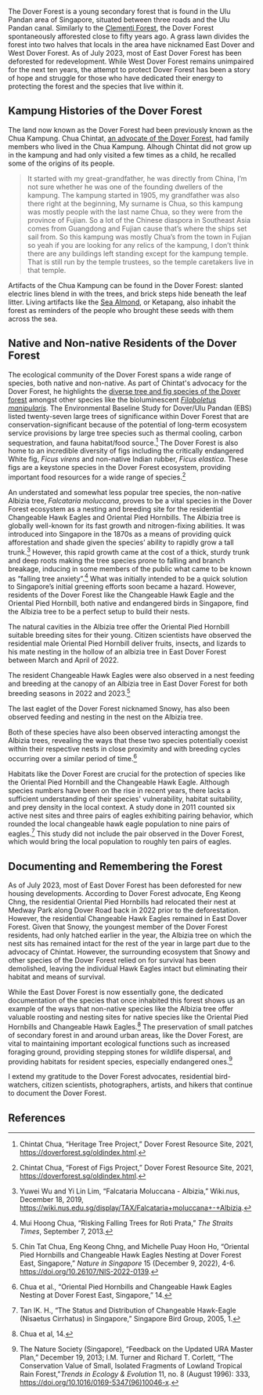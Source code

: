 <param ve-config 
       title="Dover Forest: The Fight to Protect Vanishing Ecosystems"
       author="Angela Ricasio Hoten"
       banner="Dover Forest/media/Dover Forest_February 2023.jpg"
       layout="vertical">


The Dover Forest is a young secondary forest that is found in the Ulu Pandan area of Singapore, situated between three roads and the Ulu Pandan canal. Similarly to the [Clementi Forest](https://www.juncture-digital.org/Digital-Scholarship-NUS-Libraries/biodiversitystories/Clementi%20Forest), the Dover Forest spontaneously afforested close to fifty years ago. A grass lawn divides the forest into two halves that locals in the area have nicknamed East Dover and West Dover Forest. As of July 2023, most of East Dover Forest has been deforested for redevelopment. While West Dover Forest remains unimpaired for the next ten years, the attempt to protect Dover Forest has been a story of hope and struggle for those who have dedicated their energy to protecting the forest and the species that live within it. 
<param ve-image 
       url="Dover Forest/media/Dover Forest_01.jpg"
       curtain="true"
       label="East Dover Forest with Chua Chintat, February 2023"
       attribution="Angela Ricasio Hoten"
       fit="contain"> 
<param ve-image 
       url="Dover Forest/main/media/Dover Forest_February 2023_02.jpg"
       label="Overlooking East Dover Forest with Chua Chintat, February 2023"
       attribution="Angela Ricasio Hoten"
       fit="contain"> 
       
##  Kampung Histories of the Dover Forest
The land now known as the Dover Forest had been previously known as the Chua Kampung. Chua Chintat, [an advocate of the Dover Forest](https://www.youtube.com/watch?v=jnFJPVYcZEE&t=14s), had family members who lived in the Chua Kampung. Alhough Chintat did not grow up in the kampung and had only visited a few times as a child, he recalled some of the origins of its people.
<param ve-image 
       url="Dover Forest/main/media/Dover
       Forest_03.jpg"
       curtain="true"
       label="East Dover Forest with Chintat, February 2023"
       attribution="Angela Ricasio Hoten"
       fit="contain">
       
>It started with my great-grandfather, he was directly from China, I’m not sure whether he was one of the founding dwellers of the kampung. The kampung started in 1905, my grandfather was also there right at the beginning, My surname is Chua, so this kampung was mostly people with the last name Chua, so they were from the province of Fujian. So a lot of the Chinese diaspora in Southeast Asia comes from Guangdong and Fujian cause that’s where the ships set sail from. So this kampung was mostly Chua’s from the town in Fujian so yeah if you are looking for any relics of the kampung, I don’t think there are any buildings left standing except for the kampung temple. That is still run by the temple trustees, so the temple caretakers live in that temple.

Artifacts of the Chua Kampung can be found in the Dover Forest: slanted electric lines blend in with the trees, and brick steps hide beneath the leaf litter. Living artifacts like the [Sea Almond](https://www.nparks.gov.sg/florafaunaweb/flora/3/1/3181), or Ketapang, also inhabit the forest as reminders of the people who brought these seeds with them across the sea. 

<param ve-image 
       url="Dover Forest/main/media/Dover
       Forest_Kampung_03.jpg"
       label="East Dover Forest, Remnants of the Chua kampung, February 2023"
       attribution="Angela Ricasio Hoten"
       fit="contain">
<param ve-image 
       url="Dover Forest/main/media/Dover
       Forest_Kampung_02.jpg"
       label="East Dover Forest, Remnants of the Chua kampung, February 2023"
       attribution="Angela Ricasio Hoten"
       fit="contain">
       
## Native and Non-native Residents of the Dover Forest
The ecological community of the Dover Forest spans a wide range of species, both native and non-native. As part of Chintat's advocacy for the Dover Forest, he highlights the [diverse tree and fig species of the Dover forest](https://doverforest.sg/oldindex.html) amongst other species like the bioluminescent [*Filoboletus manipularis*](https://www.theguardian.com/environment/gallery/2022/jun/11/the-bioluminescent-world-of-glowing-lifeforms-in-pictures). The Environmental Baseline Study for Dover/Ulu Pandan (EBS) listed twenty-seven large trees of significance within Dover Forest that are conservation-significant because of the potential of long-term ecosystem service provisions by large tree species such as thermal cooling, carbon sequestration, and fauna habitat/food source.[^1] The Dover Forest is also home to an incredible diversity of figs including the critically endangered White fig, <span eid="Q2717818">*Ficus virens*</span> and non-native Indian rubber, <span eid="Q79947417">*Ficus elastica*</span>. These figs are a keystone species in the Dover Forest ecosystem, providing important food resources for a wide range of species.[^2]
<param ve-image url="Dover Forest/media/2021_08_09 ficus virens dover forest west.jpg"
       curtain="true"
       label="Dover Forest, Ficus virens, September 2021"
       attribution="Chua Chintat"
       fit="contain"> 
<param ve-image 
       url="DoverForest/media/Dover Forest_Mushrooms_01.jpg"
       label="Dover Forest, Filoboletus manipularis, February 2023"
       attribution="Angela Ricasio Hoten"
       fit="contain"> 
<param ve-image 
url="DoverForest/media/Inventory of Dover Forest Figs.png"
       label="An Inventory of the Diverse Fig Species of the Dover Forest"
       attribution="Chua Chintat"
       fit="contain">
 
An understated and somewhat less popular tree species, the non-native Albizia tree, *Falcataria moluccana*, proves to be a vital species in the Dover Forest ecosystem as a nesting and breeding site for the residential Changeable Hawk Eagles and Oriental Pied Hornbills. The Albizia tree is globally well-known for its fast growth and nitrogen-fixing abilities. It was introduced into Singapore in the 1870s as a means of providing quick afforestation and shade given the species’ ability to rapidly grow a tall trunk.[^3] However, this rapid growth came at the cost of a thick, sturdy trunk and deep roots making the tree species prone to falling and branch breakage, inducing in some members of the public what came to be known as “falling tree anxiety”.[^4] What was initially intended to be a quick solution to Singapore’s initial greening efforts soon became a hazard. However, residents of the Dover Forest like the Changeable Hawk Eagle and the Oriental Pied Hornbill, both native and endangered birds in Singapore, find the Albizia tree to be a perfect setup to build their nests. 
<param ve-image 
       url="Dover Forest/media/Albizia Tree_Dover Forest.JPG"
       curtain="true"
       label="East Dover Forest, Albizia Trees, 2021"
       attribution="Chua Chintat"
       fit="contain">       
<param ve-image 
       url="Dover Forest/media/Dover Forest_Albizia Tree_01.jpg"
       label="Fallen Albizia Tree, February 2023"
       attribution="Angela Ricasio Hoten"
       fit="contain">       
<param ve-image 
       url="Dover Forest/media/Dover Forest_Albizia Tree_02.jpg"
       label="Fallen Albizia Tree, February 2023"
       attribution= "Angela Ricasio Hoten"
       fit="contain">
       
The natural cavities in the Albizia tree offer the Oriental Pied Hornbill suitable breeding sites for their young. Citizen scientists have observed the residential male Oriental Pied Hornbill deliver fruits, insects, and lizards to his mate nesting in the hollow of an albizia tree in East Dover Forest between March and April of 2022.
<param ve-image 
       url="Dover Forest/media/Breeding Pair of Oriental Pied Hornbills.jpg"
       label="The Breeding Pair of Oriental Pied Hornbills, Dover Forest, 27 June 2022"
       attribution= "Eng Keong Chng"
       fit="contain">

The resident Changeable Hawk Eagles were also observed in a nest feeding and breeding at the canopy of an Albizia tree in East Dover Forest for both breeding seasons in 2022 and 2023.[^5] <param ve-video id="bhGI4novI0g" title="25 March 2022 - First sighting of Changeable Hawk-eaglet @ Dover Forest East">

The last eaglet of the Dover Forest nicknamed Snowy, has also been observed feeding and nesting in the nest on the Albizia tree. <param ve-video id="BbvOcBZCudQ" title="13-day old changeable hawk-eagle chick"> 

Both of these species have also been observed interacting amongst the Albizia trees, revealing the ways that these two species potentially coexist within their respective nests in close proximity and with breeding cycles occurring over a similar period of time.[^6] <param ve-video id="JW1RckgM_1w" title="1 April 2022 - Changeable Hawk-eagle (CHE) vs Oriental Pied Hornbill (OPH) @ Dover Forest East"> 

Habitats like the Dover Forest are crucial for the protection of species like the Oriental Pied Hornbill and the Changeable Hawk Eagle. Although species numbers have been on the rise in recent years, there lacks a sufficient understanding of their species' vulnerability, habitat suitability, and prey density in the local context. A study done in 2011 counted six active nest sites and three pairs of eagles exhibiting pairing behavior, which rounded the local changeable hawk eagle population to nine pairs of eagles.[^7] This study did not include the pair observed in the Dover Forest, which would bring the local population to roughly ten pairs of eagles. 
<param ve-image 
       url="Dover Forest/media/ChangeableHawkEagle_OrientalPiedHornbill.jpg"
       curtain="true"
       label="Interaction between a male Oriental Pied Hornbill and female Pale-morph Changeable Hawk Eagle on an albizia tree in the Dover Forest, March 2022"
       attribution="Eng Keong Chng"
       fit="contain">
<param ve-image 
       url="Dover Forest/media/Juvenile Changeable Hawk Eagle.jpg"
       label="Juvenile Changeable Hawk Eagle, April 2022"
       attribution="Eng Keong Chng"
       fit="contain">
<param ve-image 
       url="Dover Forest/media/Female Pale-Morph Changeable Hawk Eagle.jpg"
       label="Adult Female Pale-Morph Changeable Hawk Eagle, 13 May 2022"
       attribution="Eng Keong Chng"
       fit="contain">

## Documenting and Remembering the Forest

As of July 2023, most of East Dover Forest has been deforested for new housing developments. According to Dover Forest advocate, Eng Keong Chng, the residential Oriental Pied Hornbills had relocated their nest at Medway Park along Dover Road back in 2022 prior to the deforestation. However, the residential Changeable Hawk Eagles remained in East Dover Forest. Given that Snowy, the youngest member of the Dover Forest residents, had only hatched earlier in the year, the Albizia tree on which the nest sits has remained intact for the rest of the year in large part due to the advocacy of Chintat. However, the surrounding ecosystem that Snowy and other species of the Dover Forest relied on for survival has been demolished, leaving the individual Hawk Eagles intact but eliminating their habitat and means of survival.

<param ve-image 
       url="Dover Forest/media/Dover Forest_Clearing_04.jpg"
       curtain="true"
       label="East Dover Forest, February 2023"
       attribution="Angela Ricasio Hoten"
       fit="contain"> 
<param ve-image 
       url="Dover Forest/media/Dover Forest_Clearing_01.jpg"
       label="East Dover Forest, February 2023"
       attribution="Angela Ricasio Hoten"
       fit="contain"> 
<param ve-image 
       url="Dover Forest/media/Dover Forest_Clearing_02.jpg"
       Label="East Dover Forest, February 2023"
       attribution="Angela Ricasio Hoten"
       fit="contain"> 

While the East Dover Forest is now essentially gone, the dedicated documentation of the species that once inhabited this forest shows us an example of the ways that non-native species like the Albizia tree offer valuable roosting and nesting sites for native species like the Oriental Pied Hornbills and Changeable Hawk Eagles.[^8] The preservation of small patches of secondary forest in and around urban areas, like the Dover Forest, are vital to maintaining important ecological functions such as increased foraging ground, providing stepping stones for wildlife dispersal, and providing habitats for resident species, especially endangered ones.[^9] 
<param ve-image 
       url="Dover Forest/media/Dover Forest_February 2023.jpg"
       curtain="true"
       label="East Dover Forest, February 2023"
       attribution="Angela Ricasio Hoten"
       fit="contain">
<param ve-image 
       url="Dover Forest/media/East Dover Forest_09-06-2023_02.jpg"
       label="A deforested East Dover Forest, June 2023"
       attribution="Chua Chintat"
       fit="contain">  


I extend my gratitude to the Dover Forest advocates, residential bird-watchers, citizen scientists, photographers, artists, and hikers that continue to document the Dover Forest. 

## References 
[^1]: Chintat Chua, “Heritage Tree Project,” Dover Forest Resource Site, 2021, https://doverforest.sg/oldindex.html. 
[^2]: Chintat Chua, “Forest of Figs Project,” Dover Forest Resource Site, 2021, https://doverforest.sg/oldindex.html.
[^3]: Yuwei Wu and Yi Lin Lim, “Falcataria Moluccana - Albizia,” Wiki.nus, December 18, 2019, https://wiki.nus.edu.sg/display/TAX/Falcataria+moluccana+-+Albizia.
[^4]: Mui Hoong Chua, “Risking Falling Trees for Roti Prata,” *The Straits Times*, September 7, 2013.
[^5]: Chin Tat Chua, Eng Keong Chng, and Michelle Puay Hoon Ho, “Oriental Pied Hornbills and Changeable Hawk Eagles Nesting at Dover Forest East, Singapore,” _Nature in Singapore_ 15 (December 9, 2022), 4-6. https://doi.org/10.26107/NIS-2022-0139.
[^6]: Chua et al., “Oriental Pied Hornbills and Changeable Hawk Eagles Nesting at Dover Forest East, Singapore,” 14.
[^7]: Tan IK. H., “The Status and Distribution of Changeable Hawk-Eagle (Nisaetus Cirrhatus) in Singapore,” Singapore Bird Group, 2005, 1.
[^8]: Chua et al, 14. 
[^9]: The Nature Society (Singapore), “Feedback on the Updated URA Master Plan,” December 19, 2013; I.M. Turner and Richard T. Corlett, “The Conservation Value of Small, Isolated Fragments of Lowland Tropical Rain Forest,”_Trends in Ecology & Evolution_ 11, no. 8 (August 1996): 333, https://doi.org/10.1016/0169-5347(96)10046-x.
